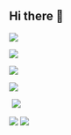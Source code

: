 ## Hi there 👋

<!--
**Magic-Pony/Magic-Pony** is a ✨ _special_ ✨ repository because its `README.md` (this file) appears on your GitHub profile.

Here are some ideas to get you started:

- 🔭 I’m currently working on ...
- 🌱 I’m currently learning ...
- 👯 I’m looking to collaborate on ...
- 🤔 I’m looking for help with ...
- 💬 Ask me about ...
- 📫 How to reach me: ...
- 😄 Pronouns: ...
- ⚡ Fun fact: ...
-->

<a href="https://www.xiaohongshu.com/user/profile/637502c10000000023028519?m_source=pwa" target="_blank"><img  align=center src="https://img.shields.io/badge/rednote-小红书-%231677ff?style=flat"/></a>

<a href="https://space.bilibili.com/85748556?spm_id_from=333.1007.0.0" target="_blank"><img  align=center src="https://img.shields.io/badge/bilibili-B站-%231677ff?style=flat"/></a>

<a href="https://www.zhihu.com/people/liu-chen-yang-48-73" target="_blank"><img  align=center src="https://img.shields.io/badge/zhihu-知乎-%231677ff?style=flat"/></a>

<a href="https://komarev.com/ghpvc/?username=Magic-Pony&abbreviated=true" target="_blank"><img align="center" src="https://komarev.com/ghpvc/?username=Magic-Pony&abbreviated=true"/></a>

<img
  align=center
  src="https://img.shields.io/github/stars/Magic-Pony?style=flat&logoColor=%231677ff&labelColor=rgb(89, 89, 89)&color=rgb(3, 126, 187)"
  style="margin: 0 5px"
/>

<img   align="center" src="https://github-readme-stats.vercel.app/api?username=AZCodingAccount&locale=cn&line_height=33&show_icons=true&hide=&theme=&rank_icon=default"/>

<img   align="center" src="https://github-readme-stats.vercel.app/api/top-langs/?username=AZCodingAccount&locale=cn&line_height=33&theme=&langs_count=5"/>




